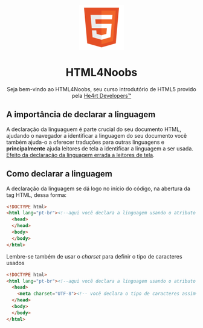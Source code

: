 <p align="center">
  <img src="/images//html.png" alt="HTML Logo" width="120px">
</p>
<h1 align="center">HTML4Noobs</h1>
<p align="center">Seja bem-vindo ao HTML4Noobs, seu curso introdutório de HTML5 provido pela <a href="https://heartdevs.com/" 
target="_blank">He4rt Developers&trade;</a></p>

<h2>A importância de declarar a linguagem</h2>
<p>A declaração da linguaguem é parte crucial do seu documento HTML, ajudando o navegador a identificar a linguagem do seu documento você
também ajuda-o a oferecer traduções para outras linguagens e <b>principalmente</b> ajuda leitores de tela a identificar a linguagem a ser
usada. <a href="https://www.youtube.com/watch?v=0uzxu9dQnuU">Efeito da declaração da linguagem errada  a leitores de tela</a>.</p>

<h2>Como declarar a linguagem</h2>
<p>A declaração da linguagem se dá logo no início do código, na abertura da tag HTML, dessa forma:</p>

```html
<!DOCTYPE html>
<html lang="pt-br"><!--aqui você declara a linguagem usando o atributo lang-->
  <head>
  </head>
  <body>
  </body>
</html>
```
<p>Lembre-se também de usar o <em>charset</em> para definir o tipo de caracteres usados</p>

```html
<!DOCTYPE html>
<html lang="pt-br"><!--aqui você declara a linguagem usando o atributo lang-->
  <head>
    <meta charset="UTF-8"><!-- você declara o tipo de caracteres assim-->
  </head>
  <body>
  </body>
</html>
```
